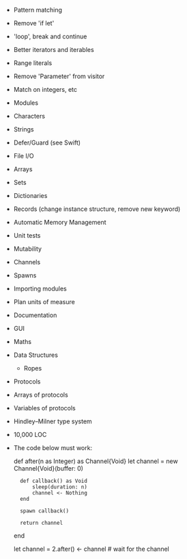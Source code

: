 - Pattern matching
- Remove 'if let'
- 'loop', break and continue
- Better iterators and iterables
- Range literals
- Remove 'Parameter' from visitor

- Match on integers, etc
- Modules
- Characters
- Strings
- Defer/Guard (see Swift)
- File I/O
- Arrays
- Sets
- Dictionaries
- Records (change instance structure, remove new keyword)
- Automatic Memory Management
- Unit tests
- Mutability
- Channels
- Spawns
- Importing modules
- Plan units of measure
- Documentation
- GUI
- Maths
- Data Structures
  - Ropes
- Protocols
- Arrays of protocols
- Variables of protocols
- Hindley–Milner type system

- 10,000 LOC

- The code below must work:

    def after(n as Integer) as Channel{Void}
        let channel = new Channel{Void}(buffer: 0)
    
        def callback() as Void
            sleep(duration: n)
            channel <- Nothing
        end
    
        spawn callback()
    
        return channel
    end
    
    let channel = 2.after()
    <- channel  # wait for the channel
